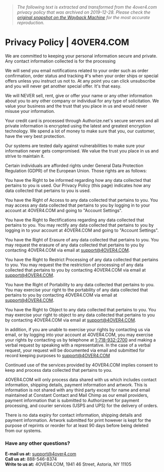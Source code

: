 > *The following text is extracted and transformed from the 4over4.com privacy policy that was archived on 2019-12-28. Please check the [original snapshot on the Wayback Machine](https://web.archive.org/web/20191228100457id_/http%3A//www.4over4.com/privacy) for the most accurate reproduction.*

# Privacy Policy | 4OVER4.COM

We are committed to keeping your personal information secure and private. Any contact information collected is for the processing

We will send you email notifications related to your order such as order confirmation, order status and tracking #'s when your order ships or special offers unless you instruct us not to. At any point you can click unsubscribe and you will never get another special offer. It's that easy.

We will NEVER sell, rent, give or offer your name or any other information about you to any other company or individual for any type of solicitation. We value your business and the trust that you place in us and would never misuse your information.

Your credit card is processed through Authorize.net's secure servers and all private information is encrypted using the latest and greatest encryption technology. We spend a lot of money to make sure that you, our customer, have the very best protection.

Our systems are tested daily against vulnerabilities to make sure your information never gets compromised. We value the trust you place in us and strive to maintain it.

Certain individuals are afforded rights under General Data Protection Regulation (GDPR) of the European Union. Those rights are as follows:

You have the Right to be informed regarding how any data collected that pertains to you is used. Our Privacy Policy (this page) indicates how any data collected that pertains to you is used. 

You have the Right of Access to any data collected that pertains to you. You may access any data collected that pertains to you by logging in to your account at 4OVER4.COM and going to "Account Settings". 

You have the Right to Rectifications regarding any data collected that pertains to you. You may rectify any data collected that pertains to you by logging in to your account at 4OVER4.COM and going to "Account Settings". 

You have the Right of Erasure of any data collected that pertains to you. You may request the erasure of any data collected that pertains to you by contacting 4OVER4.COM via email at [support@4OVER4.COM](mailto:support@4OVER4.COM). 

You have the Right to Restrict Processing of any data collected that pertains to you. You may request the the restriction of processing of any data collected that pertains to you by contacting 4OVER4.COM via email at [support@4OVER4.COM](mailto:support@4OVER4.COM). 

You have the Right of Portability to any data collected that pertains to you. You may exercise your right to the portability of any data collected that pertains to you by contacting 4OVER4.COM via email at [support@4OVER4.COM](mailto:support@4OVER4.COM). 

You have the Right to Object to any data collected that pertains to you. You may exercise your right to object to any data collected that pertains to you by contacting 4OVER4.COM via email at [support@4OVER4.COM](mailto:support@4OVER4.COM). 

In addition, if you are unable to exercise your rights by contacting us via email, or by logging into your account at 4OVER4.COM, you may exercise your rights by contacting us by telephone at [1-718-932-2700](tel:1-718-932-2700) and making a verbal request by speaking with a representative. In the case of a verbal request, your request will be documented via email and submitted for record keeping purposes to [support@4OVER4.COM](mailto:support@4OVER4.COM)

Continued use of the services provided by 4OVER4.COM implies consent to keep and process data collected that pertains to you.

4OVER4.COM will only process data shared with us which includes contact information, shipping details, payment information and artwork. This is information is not shared with any third party except for name and email maintained at Constant Contact and Mail Chimp as our email providers, payment information that is submitted to Authorizenet for payment processing, and courier services (USPS and UPS) for the delivery of orders.

There is no data expiry for contact information, shipping details and payment information. Artwork submitted for print however is kept for the purpose of reprints or reorder for at least 90 days before being deleted from our systems.

### Have any other questions?

**E-mail us at:** [support@4over4.com](mailto:support@4over4.com)  
**Call us at:** 888-546-8374  
**Write to us at:** 4OVER4.COM, 1941 46 Street, Astoria, NY 11105 

  

